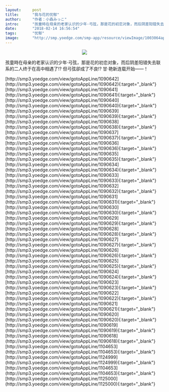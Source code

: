 ```yaml
---
layout:     post
title:      "我与花的忧郁"
author:     "作者：小森みっこ"
intro:      "孩童時在母亲的老家认识的少年·弓弦，那是花的初恋对象，而后阴差阳错失去联系的二人终于在高中相遇了!? 但弓弦卻成了不良!? 甘·艳新连载开始——！"
date:       "2018-02-14 16:56:54"
tags:       "忧郁"
image:      "http://smp.yoedge.com/smp-app/resource/viewImage/1003064appline.png"
---
```

<div style="text-align: center">
<p><img src="http://smp.yoedge.com/smp-app/resource/viewImage/1003064appline.png"/></p>
</div>
<p class="post-meta">
<span>孩童時在母亲的老家认识的少年·弓弦，那是花的初恋对象，而后阴差阳错失去联系的二人终于在高中相遇了!? 但弓弦卻成了不良!? 甘·艳新连载开始——！</span>
</p>
[http://smp3.yoedge.com/view/gotoAppLine/1090642](http://smp3.yoedge.com/view/gotoAppLine/1090642){:target="_blank"}
[http://smp3.yoedge.com/view/gotoAppLine/1090641](http://smp3.yoedge.com/view/gotoAppLine/1090641){:target="_blank"}
[http://smp3.yoedge.com/view/gotoAppLine/1090640](http://smp3.yoedge.com/view/gotoAppLine/1090640){:target="_blank"}
[http://smp3.yoedge.com/view/gotoAppLine/1090639](http://smp3.yoedge.com/view/gotoAppLine/1090639){:target="_blank"}
[http://smp3.yoedge.com/view/gotoAppLine/1090638](http://smp3.yoedge.com/view/gotoAppLine/1090638){:target="_blank"}
[http://smp3.yoedge.com/view/gotoAppLine/1090637](http://smp3.yoedge.com/view/gotoAppLine/1090637){:target="_blank"}
[http://smp3.yoedge.com/view/gotoAppLine/1090636](http://smp3.yoedge.com/view/gotoAppLine/1090636){:target="_blank"}
[http://smp3.yoedge.com/view/gotoAppLine/1090635](http://smp3.yoedge.com/view/gotoAppLine/1090635){:target="_blank"}
[http://smp3.yoedge.com/view/gotoAppLine/1090634](http://smp3.yoedge.com/view/gotoAppLine/1090634){:target="_blank"}
[http://smp3.yoedge.com/view/gotoAppLine/1090633](http://smp3.yoedge.com/view/gotoAppLine/1090633){:target="_blank"}
[http://smp3.yoedge.com/view/gotoAppLine/1090632](http://smp3.yoedge.com/view/gotoAppLine/1090632){:target="_blank"}
[http://smp3.yoedge.com/view/gotoAppLine/1090631](http://smp3.yoedge.com/view/gotoAppLine/1090631){:target="_blank"}
[http://smp3.yoedge.com/view/gotoAppLine/1090630](http://smp3.yoedge.com/view/gotoAppLine/1090630){:target="_blank"}
[http://smp3.yoedge.com/view/gotoAppLine/1090629](http://smp3.yoedge.com/view/gotoAppLine/1090629){:target="_blank"}
[http://smp3.yoedge.com/view/gotoAppLine/1090628](http://smp3.yoedge.com/view/gotoAppLine/1090628){:target="_blank"}
[http://smp3.yoedge.com/view/gotoAppLine/1090627](http://smp3.yoedge.com/view/gotoAppLine/1090627){:target="_blank"}
[http://smp3.yoedge.com/view/gotoAppLine/1090626](http://smp3.yoedge.com/view/gotoAppLine/1090626){:target="_blank"}
[http://smp3.yoedge.com/view/gotoAppLine/1090625](http://smp3.yoedge.com/view/gotoAppLine/1090625){:target="_blank"}
[http://smp3.yoedge.com/view/gotoAppLine/1090624](http://smp3.yoedge.com/view/gotoAppLine/1090624){:target="_blank"}
[http://smp3.yoedge.com/view/gotoAppLine/1090623](http://smp3.yoedge.com/view/gotoAppLine/1090623){:target="_blank"}
[http://smp3.yoedge.com/view/gotoAppLine/1090622](http://smp3.yoedge.com/view/gotoAppLine/1090622){:target="_blank"}
[http://smp3.yoedge.com/view/gotoAppLine/1090621](http://smp3.yoedge.com/view/gotoAppLine/1090621){:target="_blank"}
[http://smp3.yoedge.com/view/gotoAppLine/1090620](http://smp3.yoedge.com/view/gotoAppLine/1090620){:target="_blank"}
[http://smp3.yoedge.com/view/gotoAppLine/1090619](http://smp3.yoedge.com/view/gotoAppLine/1090619){:target="_blank"}
[http://smp3.yoedge.com/view/gotoAppLine/1090618](http://smp3.yoedge.com/view/gotoAppLine/1090618){:target="_blank"}
[http://smp3.yoedge.com/view/gotoAppLine/1104653](http://smp3.yoedge.com/view/gotoAppLine/1104653){:target="_blank"}
[http://smp3.yoedge.com/view/gotoAppLine/1124999](http://smp3.yoedge.com/view/gotoAppLine/1124999){:target="_blank"}
[http://smp3.yoedge.com/view/gotoAppLine/1104653](http://smp3.yoedge.com/view/gotoAppLine/1104653){:target="_blank"}
[http://smp3.yoedge.com/view/gotoAppLine/1125000](http://smp3.yoedge.com/view/gotoAppLine/1125000){:target="_blank"}


